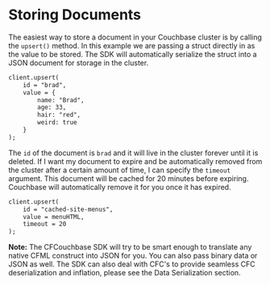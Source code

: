 # Storing Documents

The easiest way to store a document in your Couchbase cluster is by calling the `upsert()` method.  In this example we are passing a struct directly in as the value to be stored.  The SDK will automatically serialize the struct into a JSON document for storage in the cluster.

```coldfusion
client.upsert(
	id = "brad",
	value = { 
	    name: "Brad", 
	    age: 33, 
	    hair: "red", 
	    weird: true 
    } 
);
```

The `id` of the document is `brad` and it will live in the cluster forever until it is deleted.  If I want my document to expire and be automatically removed from the cluster after a certain amount of time, I can specify the `timeout` argument.
This document will be cached for 20 minutes before expiring.  Couchbase will automatically remove it for you once it has expired.

```coldfusion
client.upsert(
	id = "cached-site-menus",
	value = menuHTML,
	timeout = 20
);
```

**Note:** The CFCouchbase SDK will try to be smart enough to translate any native CFML construct into JSON for you.  You can also pass binary data or JSON as well.  The SDK can also deal with CFC's to provide seamless CFC deserialization and inflation, please see the Data Serialization section.

